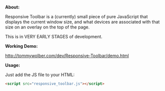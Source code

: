 **About:**

Responsive Toolbar is a (currently) small piece of pure JavaScript that displays the 
current window size, and what devices are associated with that size on an overlay on the
top of the page.

This is in VERY EARLY STAGES of development.

**Working Demo:**

http://tommywolber.com/dev/Responsive-Toolbar/demo.html

**Usage:**

Just add the JS file to your HTML:
```html
<script src="responsive_toolbar.js"></script>
```


